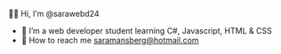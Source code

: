 👋💗 Hi, I’m @sarawebd24

- 🌱 I’m a web developer student learning C#, Javascript, HTML & CSS
- 💌 How to reach me saramansberg@hotmail.com

<!---
sarawebd24/sarawebd24 is a ✨ special ✨ repository because its `README.md` (this file) appears on your GitHub profile.
You can click the Preview link to take a look at your changes.
--->
